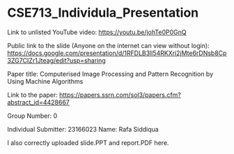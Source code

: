 # CSE713_Individula_Presentation
Link to unlisted YouTube video:
https://youtu.be/johTe0P0GnQ

Public link to the slide (Anyone on the internet can view without login):
https://docs.google.com/presentation/d/1RFDLB3ll54RKXri2jMte6rDNsb8Cp3ZG7CIZr1Jteag/edit?usp=sharing

Paper title:
Computerised Image Processing and Pattern Recognition by Using Machine Algorithms

Link to the paper:
https://papers.ssrn.com/sol3/papers.cfm?abstract_id=4428667 

Group Number:
0

Individual Submitter:
23166023 Name: Rafa Siddiqua

I also correctly uploaded slide.PPT and report.PDF here.
